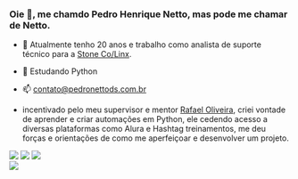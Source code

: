 ### Oie 👋, me chamdo Pedro Henrique Netto, mas pode me chamar de Netto.

- 🔭 Atualmente tenho 20 anos e trabalho como analista de suporte técnico para a [Stone Co/Linx](https://www.linkedin.com/in/pedronettods/).
- 🌱 Estudando Python
- 📫 contato@pedronettods.com.br

- incentivado pelo meu supervisor e mentor [Rafael Oliveira](https://www.linkedin.com/in/rafael19/), criei vontade de aprender e criar automações em Python, ele cedendo acesso a diversas plataformas como Alura e Hashtag treinamentos, me deu forças e orientações de como me aperfeiçoar e desenvolver um projeto.

<div>
<img src="https://img.shields.io/badge/Visual_Studio-5C2D91?style=for-the-badge&logo=visual%20studio&logoColor=white">
<img src="https://img.shields.io/badge/Python-14354C?style=for-the-badge&logo=python&logoColor=white">
<img src="https://img.shields.io/badge/HTML5-E34F26?style=for-the-badge&logo=html5&logoColor=white">

</div>
<img src="https://github-readme-stats.vercel.app/api/top-langs/?username=PedroNettoDs&theme=blue-green">
